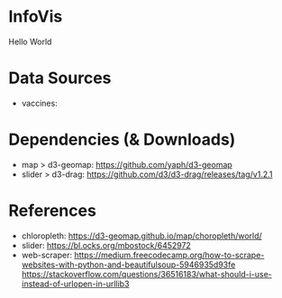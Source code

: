 # InfoVis

Hello World


# Data Sources
* vaccines:

# Dependencies (& Downloads)
* map > d3-geomap: https://github.com/yaph/d3-geomap
* slider > d3-drag: https://github.com/d3/d3-drag/releases/tag/v1.2.1

# References
* chloropleth: https://d3-geomap.github.io/map/choropleth/world/
* slider: https://bl.ocks.org/mbostock/6452972
* web-scraper: https://medium.freecodecamp.org/how-to-scrape-websites-with-python-and-beautifulsoup-5946935d93fe
https://stackoverflow.com/questions/36516183/what-should-i-use-instead-of-urlopen-in-urllib3
